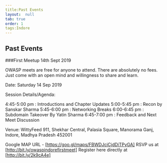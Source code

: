 ```yaml
---
title:Past Events
layout:  null
tab: true
order: 1
tags:Indore
---
```


## Past Events

###First Meetup 14th Sept 2019

OWASP meets are free for anyone to attend. There are absolutely no fees. Just come with an open mind and willingness to share and learn.

Date: Saturday 14 Sep 2019

Session Details/Agenda:

4:45-5:00 pm : Introductions and Chapter Updates
5:00-5:45 pm : Recon by Sanskar Sharma
5:45-6:00 pm : Networking Breaks
6:00-6:45 pm : Subdomain Takeover By Yatin Sharma
6:45-7:00 pm : Feedback and Next Meet Discussion

Venue: WittyFeed 911, Shekhar Central, Palasia Square, Manorama Ganj, Indore, Madhya Pradesh 452001

Google MAP URL - [https://goo.gl/maps/FBWDJciCjdDiTPyGA]
RSVP us at [http://bit.ly/owaspindorefirstmeet]
Register here directly at [http://bit.ly/2k9cA4e] 
